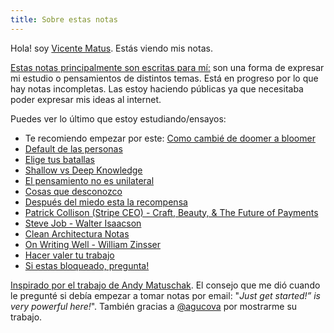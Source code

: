 ```yaml
---
title: Sobre estas notas
---
```

Hola! soy [Vicente Matus](https://www.vicentematus.cl/). Estás viendo mis notas.

[Estas notas principalmente son escritas para mí:](https://notes.andymatuschak.org/z5E5QawiXCMbtNtupvxeoEX) son una forma de expresar mi estudio o pensamientos de distintos temas. Está en progreso por lo que hay notas incompletas. Las estoy haciendo públicas ya que necesitaba poder expresar mis ideas al internet.

Puedes ver lo último que estoy estudiando/ensayos:  
- Te recomiendo empezar por este: [Como cambié de doomer a bloomer](varios/cambios-internos/Como%20cambié%20de%20doomer%20a%20bloomer.md)
- [Default de las personas](varios/cambios-internos/Default%20de%20las%20personas.md)
- [Elige tus batallas](ideas/Elige%20tus%20batallas.md)
- [Shallow vs Deep Knowledge](varios/conocimiento/Shallow%20vs%20Deep%20Knowledge.md)
-  [El pensamiento no es unilateral](ideas/El%20pensamiento%20no%20es%20unilateral.md)
- [Cosas que desconozco](varios/Cosas%20que%20desconozco.md)
- [Después del miedo esta la recompensa](varios/cambios-internos/Después%20del%20miedo%20esta%20la%20recompensa.md)
- [Patrick Collison (Stripe CEO) - Craft, Beauty, & The Future of Payments](videos/dwarkesh-patel-interviews/Patrick%20Collison%20(Stripe%20CEO)%20-%20Craft,%20Beauty,%20&%20The%20Future%20of%20Payments.md)
- [Steve Job - Walter Isaacson](Libros/Steve%20Job%20-%20Walter%20Isaacson.md) 
- [Clean Architectura Notas](Libros/Clean%20Architectura%20Notas.md)
- [On Writing Well - William Zinsser](Libros/On%20Writing%20Well%20-%20William%20Zinsser.md)
- [Hacer valer tu trabajo](varios/comunicacion/Hacer%20valer%20tu%20trabajo.md)
- [Si estas bloqueado, pregunta!](videos/Si%20estas%20bloqueado,%20pregunta!.md)

[Inspirado por el trabajo de Andy Matuschak](https://andymatuschak.org/). El consejo que me dió cuando le pregunté si debía empezar a tomar notas por email: "*Just get started!” is very powerful here!*".  También gracias a [@agucova](https://github.com/agucova) por mostrarme su trabajo.


